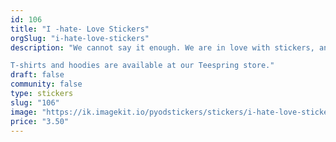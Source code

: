 ```yaml
---
id: 106
title: "I -hate- Love Stickers"
orgSlug: "i-hate-love-stickers"
description: "We cannot say it enough. We are in love with stickers, and hope you are as well! Show the world you love stickers as well with this shiny sticker. 

T-shirts and hoodies are available at our Teespring store."
draft: false
community: false
type: stickers
slug: "106"
image: "https://ik.imagekit.io/pyodstickers/stickers/i-hate-love-stickers.png"
price: "3.50"
---
```

